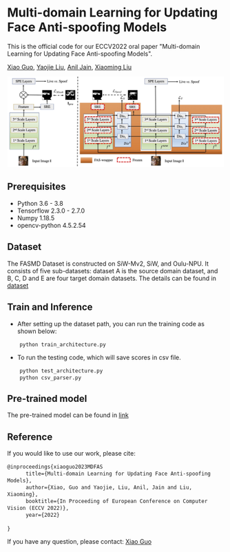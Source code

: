 # Multi-domain Learning for Updating Face Anti-spoofing Models
This is the official code for our ECCV2022 oral paper "Multi-domain Learning for Updating Face Anti-spoofing Models".

[Xiao Guo](https://scholar.google.com/citations?user=Gkc-lAEAAAAJ&hl=en), [Yaojie Liu](https://yaojieliu.github.io/), [Anil Jain](https://www.cse.msu.edu/~jain/), [Xiaoming Liu](https://www.cse.msu.edu/~liuxm/index2.html)

![alt text](https://github.com/CHELSEA234/Multi-domain-learning-FAS/blob/main/figures/overall_architecture.jpg)

## Prerequisites
- Python 3.6 - 3.8
- Tensorflow 2.3.0 - 2.7.0
- Numpy 1.18.5
- opencv-python 4.5.2.54

## Dataset
The FASMD Dataset is constructed on  SiW-Mv2, SiW, and Oulu-NPU. It consists of five sub-datasets: dataset A is the
source domain dataset, and B, C, D and E are four target domain datasets. The details can be found in [dataset](https://github.com/CHELSEA234/Multi-domain-learning-FAS/tree/main/dataset)

## Train and Inference
- After setting up the dataset path, you can run the training code as shown below:

```
    python train_architecture.py
```
- To run the testing code, which will save scores in csv file.
```
    python test_architecture.py
    python csv_parser.py
```

## Pre-trained model
The pre-trained model can be found in [link](https://drive.google.com/drive/folders/1CHIzOUyy3YvpDi-gP6nCIdOPHJWWxQQo?usp=sharing)

## Reference
If you would like to use our work, please cite:
```
@inproceedings{xiaoguo2023MDFAS
      title={Multi-domain Learning for Updating Face Anti-spoofing Models}, 
      author={Xiao, Guo and Yaojie, Liu, Anil, Jain and Liu, Xiaoming},
      booktitle={In Proceeding of European Conference on Computer Vision (ECCV 2022)},
      year={2022}
      
}
```
If you have any question, please contact: [Xiao Guo](guoxia11@msu.edu) 

